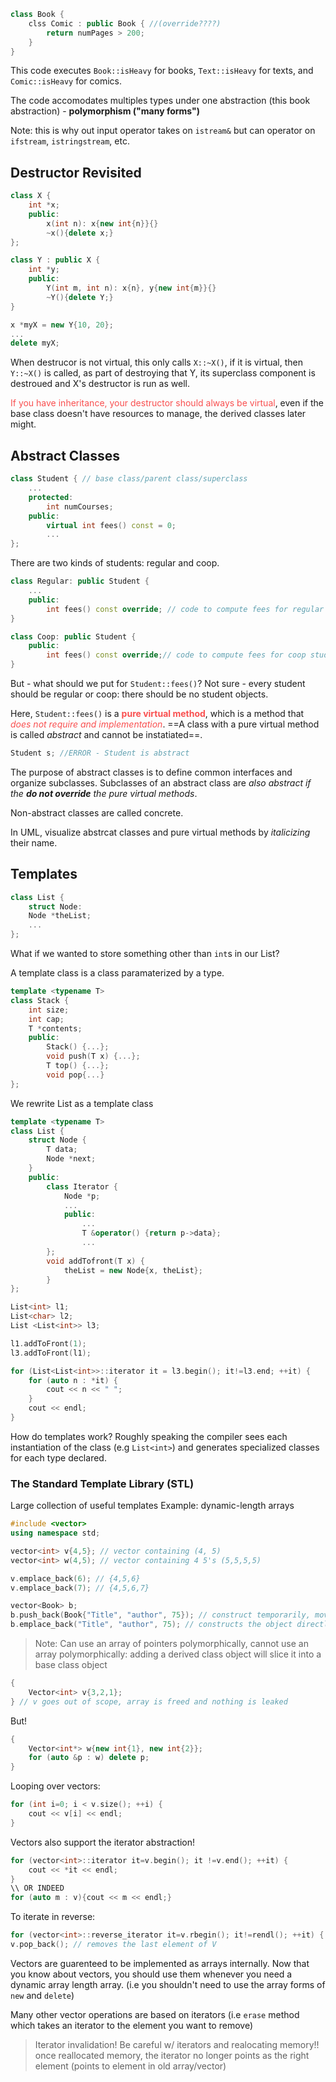 <style>
r { color: #F95050 }
navy { color: #000099 }
b { color: #50C1F9 }
o { color: #F7A63B }
g { color: #32a852 }
</style>

```c++
class Book {
    clss Comic : public Book { //(override????)
        return numPages > 200;
    }
}
```
This code executes `Book::isHeavy` for books, `Text::isHeavy` for texts, and `Comic::isHeavy` for comics.

The code accomodates multiples types under one abstraction (this book abstraction) - **polymorphism ("many forms")**

Note: this is why out input operator takes on `istream&` but can operator on `ifstream`, `istringstream`, etc.

## Destructor Revisited
```c++
class X {
    int *x; 
    public:
        x(int n): x{new int{n}}{}
        ~x(){delete x;}
}; 

class Y : public X {
    int *y;
    public:
        Y(int m, int n): x{n}, y{new int{m}}{}
        ~Y(){delete Y;}
}

x *myX = new Y{10, 20};
...
delete myX;
```
When destrucor is not virtual, this only calls `X::~X()`, if it is virtual, then `Y::~X()` is called, as part of destroying that Y, its superclass component is destroued and X's destructor is run as well.

<r>If you have inheritance, your destructor should always be virtual</r>, even if the base class doesn't have resources to manage, the derived classes later might.

## Abstract Classes

```c++
class Student { // base class/parent class/superclass
    ...
    protected:
        int numCourses;
    public:
        virtual int fees() const = 0;
        ...
};
```

There are two kinds of students: regular and coop.
```c++
class Regular: public Student {
    ...
    public:
        int fees() const override; // code to compute fees for regular student
}

class Coop: public Student {
    public:
        int fees() const override;// code to compute fees for coop student
}
```
But - what should we put for `Student::fees()`? Not sure - every student should be regular or coop: there should be no student objects.

Here, `Student::fees()` is a <r>**pure virtual method**</r>, which is a method that <r>*does not require and implementation*</r>. ==A class with a pure virtual method is called *abstract* and cannot be instatiated==.

```c++
Student s; //ERROR - Student is abstract
```
The purpose of abstract classes is to define common interfaces and organize subclasses. Subclasses of an abstract class are *also abstract if the **do not override** the pure virtual methods*.

Non-abstract classes are called concrete. 

In UML, visualize abstrcat classes and pure virtual methods by *italicizing* their name. 

## Templates 
```c++
class List {
    struct Node: 
    Node *theList; 
    ...
};
```
What if we wanted to store something other than `int`s in our List?

A template class is a class paramaterized by a type. 
```c++
template <typename T>
class Stack {
    int size;
    int cap;
    T *contents;
    public:
        Stack() {...};
        void push(T x) {...};
        T top() {...}; 
        void pop{...}
};
```
We rewrite List as a template class
```c++
template <typename T>
class List {
    struct Node {
        T data;
        Node *next;
    }
    public:
        class Iterator {
            Node *p;
            ...
            public:
                ...
                T &operator() {return p->data};
                ...
        };
        void addTofront(T x) {
            theList = new Node{x, theList};
        }    
};

List<int> l1;
List<char> l2;
List <List<int>> l3;

l1.addToFront(1);
l3.addToFront(l1);

for (List<List<int>>::iterator it = l3.begin(); it!=l3.end; ++it) {
    for (auto n : *it) {
        cout << n << " ";
    }
    cout << endl;
}
```
How do templates work? Roughly speaking the compiler sees each instantiation of the class (e.g `List<int>`) and generates specialized classes for each type declared.

### The Standard Template Library (STL)
Large collection of useful templates
Example: dynamic-length arrays
```c++
#include <vector>
using namespace std;

vector<int> v{4,5}; // vector containing (4, 5)
vector<int> w(4,5); // vector containing 4 5's (5,5,5,5)

v.emplace_back(6); // {4,5,6}
v.emplace_back(7); // {4,5,6,7}
```

```c++
vector<Book> b;
b.push_back(Book{"Title", "author", 75}); // construct temporarily, movees it in the back of vector
b.emplace_back("Title", "author", 75); // constructs the object directly in the back of the vector
```
> Note: Can use an array of pointers polymorphically, cannot use an array polymorphically: adding a derived class object will slice it into a base class object

```c++
{
    Vector<int> v{3,2,1};
} // v goes out of scope, array is freed and nothing is leaked
```
But!
```c++
{
    Vector<int*> w{new int{1}, new int{2}};
    for (auto &p : w) delete p;
}
```
Looping over vectors:
```c++
for (int i=0; i < v.size(); ++i) {
    cout << v[i] << endl;
}
```
Vectors also support the iterator abstraction!
```c++
for (vector<int>::iterator it=v.begin(); it !=v.end(); ++it) {
    cout << *it << endl;
}
\\ OR INDEED
for (auto m : v){cout << m << endl;}
```
To iterate in reverse:
```c++
for (vector<int>::reverse_iterator it=v.rbegin(); it!=rendl(); ++it) { ... }
v.pop_back(); // removes the last element of V
```
Vectors are guarenteed to be implemented as arrays internally. Now that you know about vectors, you should use them whenever you need a dynamic array length array. (i.e you shouldn't need to use the array forms of `new` and `delete`)

Many other vector operations are based on iterators (i.e `erase` method which takes an iterator to the element you want to remove)

> Iterator invalidation! Be careful w/ iterators and realocating memory!! once reallocated memory, the iterator no longer points as the right element (points to element in old array/vector)

